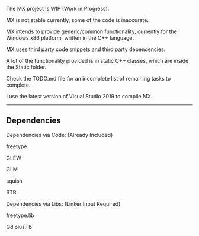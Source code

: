 The MX project is WIP (Work in Progress).

MX is not stable currently, some of the code is inaccurate.

MX intends to provide generic/common functionality, currently for the Windows x86 platform, written in the C++ language.

MX uses third party code snippets and third party dependencies.

A lot of the functionality provided is in static C++ classes, which are inside the Static folder.

Check the TODO.md file for an incomplete list of remaining tasks to complete.

I use the latest version of Visual Studio 2019 to compile MX.

------------
Dependencies
------------

Dependencies via Code: (Already Included)

freetype

GLEW

GLM

squish

STB

Dependencies via Libs: (Linker Input Required)

freetype.lib

Gdiplus.lib


